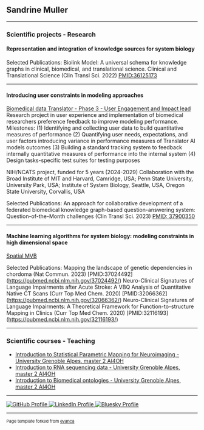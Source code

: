 ## Sandrine Muller

---

### Scientific projects - Research
#### Representation and integration of knowledge sources for system biology

Selected Publications:
Biolink Model: A universal schema for knowledge graphs in clinical, biomedical, and translational science. Clinical and Translational Science (Clin Transl Sci. 2022) [PMID:36125173](https://pubmed.ncbi.nlm.nih.gov/36125173/)

---

#### Introducing user constraints in modeling approaches
[Biomedical data Translator - Phase 3 - User Engagement and Impact lead](https://github.com/NCATSTranslator/User-Engagement-Impact-Committee)
Research project in user experience and implementation of biomedical researchers preference feedback to improve modeling performance. 
Milestones:
(1) Identifying and collecting user data to build quantitative measures of performance
(2) Quantifying user needs, expectations, and user factors introducing variance in performance measures of Translator AI models outcomes
(3) Building a standard tracking system to feedback internally quantitative measures of performance into the internal system 
(4) Design tasks-specific test suites for testing purposes

NIH/NCATS project, funded for 5 years (2024-2029)
Collaboration with the Broad Institute of MIT and Harvard, Camridge, USA;  Penn State University, University Park, USA; Institute of System Biology, Seattle, USA, Oregon State University, Corvallis, USA

Selected Publications:
An approach for collaborative development of a federated biomedical knowledge graph-based question-answering system: Question-of-the-Month challenges (Clin Transl Sci. 2023) [PMID: 37900350](https://pubmed.ncbi.nlm.nih.gov/37900350/)

---
#### Machine learning algorithms for system biology: modeling constraints in high dimensional space
[Spatial MVB]()
<!--<img src="images/dummy_thumbnail.jpg?raw=true"/>-->
Selected Publications:
Mapping the landscape of genetic dependencies in chordoma (Nat Commun. 2023) [PMID:37024492] (https://pubmed.ncbi.nlm.nih.gov/37024492/)
Neuro-Clinical Signatures of Language Impairments after Acute Stroke: A VBQ Analysis of Quantitative Native CT Scans (Curr Top Med Chem. 2020) [PMID:32066362] (https://pubmed.ncbi.nlm.nih.gov/32066362/)
Neuro-Clinical Signatures of Language Impairments: A Theoretical Framework for Function-to-structure Mapping in Clinics (Curr Top Med Chem. 2020) [PMID:32116193] (https://pubmed.ncbi.nlm.nih.gov/32116193/)

---

### Scientific courses - Teaching 

- [Introduction to Statistical Parametric Mapping for Neuroimaging - University Grenoble Alpes, master 2 AI4OH](https://www.masterai4onehealth.eu/)
- [Introduction to RNA sequencing data - University Grenoble Alpes, master 2 AI4OH](https://www.masterai4onehealth.eu/)
- [Introduction to Biomedical ontologies - University Grenoble Alpes, master 2 AI4OH](https://www.masterai4onehealth.eu/)

---


<p>
  <a href="https://github.com/sandrine-muller-research/" target="_blank" title="GitHub">
    <img src="https://img.shields.io/badge/-GitHub-black?style=flat&logo=github&logoColor=white" alt="GitHub Profile">
  </a>
  <a href="https://www.linkedin.com/in/sandrine-muller-phd-ba459725/" target="_blank" title="LinkedIn">
    <img src="https://img.shields.io/badge/-LinkedIn-blue?style=flat&logo=linkedin&logoColor=white" alt="LinkedIn Profile">
  </a>
  <a href="https://bsky.app/profile/sandrine-muller.bsky.social" target="_blank" title="Bluesky">
    <img src="https://img.shields.io/badge/-Bluesky-00A1E4?style=flat&logo=bluesky&logoColor=white" alt="Bluesky Profile">
  </a>
</p>

---
<p style="font-size:11px">Page template forked from <a href="https://github.com/evanca/quick-portfolio">evanca</a></p>
<!-- Remove above link if you don't want to attibute -->
